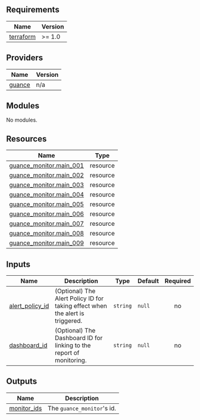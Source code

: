 <!-- BEGIN_TF_DOCS -->
## Requirements

| Name | Version |
|------|---------|
| <a name="requirement_terraform"></a> [terraform](#requirement\_terraform) | >= 1.0 |

## Providers

| Name | Version |
|------|---------|
| <a name="provider_guance"></a> [guance](#provider\_guance) | n/a |

## Modules

No modules.

## Resources

| Name | Type |
|------|------|
| [guance_monitor.main_001](https://registry.terraform.io/providers/GuanceCloud/guance/latest/docs/resources/monitor) | resource |
| [guance_monitor.main_002](https://registry.terraform.io/providers/GuanceCloud/guance/latest/docs/resources/monitor) | resource |
| [guance_monitor.main_003](https://registry.terraform.io/providers/GuanceCloud/guance/latest/docs/resources/monitor) | resource |
| [guance_monitor.main_004](https://registry.terraform.io/providers/GuanceCloud/guance/latest/docs/resources/monitor) | resource |
| [guance_monitor.main_005](https://registry.terraform.io/providers/GuanceCloud/guance/latest/docs/resources/monitor) | resource |
| [guance_monitor.main_006](https://registry.terraform.io/providers/GuanceCloud/guance/latest/docs/resources/monitor) | resource |
| [guance_monitor.main_007](https://registry.terraform.io/providers/GuanceCloud/guance/latest/docs/resources/monitor) | resource |
| [guance_monitor.main_008](https://registry.terraform.io/providers/GuanceCloud/guance/latest/docs/resources/monitor) | resource |
| [guance_monitor.main_009](https://registry.terraform.io/providers/GuanceCloud/guance/latest/docs/resources/monitor) | resource |

## Inputs

| Name | Description | Type | Default | Required |
|------|-------------|------|---------|:--------:|
| <a name="input_alert_policy_id"></a> [alert\_policy\_id](#input\_alert\_policy\_id) | (Optional) The Alert Policy ID for taking effect when the alert is triggered. | `string` | `null` | no |
| <a name="input_dashboard_id"></a> [dashboard\_id](#input\_dashboard\_id) | (Optional) The Dashboard ID for linking to the report of monitoring. | `string` | `null` | no |

## Outputs

| Name | Description |
|------|-------------|
| <a name="output_monitor_ids"></a> [monitor\_ids](#output\_monitor\_ids) | The `guance_monitor`'s id. |
<!-- END_TF_DOCS -->